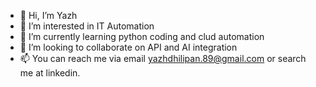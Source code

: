 - 👋 Hi, I’m Yazh
- 👀 I’m interested in IT Automation
- 🌱 I’m currently learning python coding and clud automation
- 💞️ I’m looking to collaborate on API and AI integration
- 📫 You can reach me via email yazhdhilipan.89@gmail.com or search me at linkedin.

<!---
yaldhilipan/yaldhilipan is a ✨ special ✨ repository because its `README.md` (this file) appears on your GitHub profile.
You can click the Preview link to take a look at your changes.
--->
